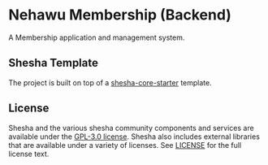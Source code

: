 # Nehawu Membership (Backend)
A Membership application and management system.

## Shesha Template
The project is built on top of a [shesha-core-starter](https://github.com/Boxfusion/shesha-core-starter) template.

## License

Shesha and the various shesha community components and services are available under the [GPL-3.0 license](https://opensource.org/licenses/GPL-3.0). Shesha also includes external libraries that are available under a variety of licenses. See [LICENSE](https://github.com/boxfusion/shesha-core-starter/blob/HEAD/LICENSE) for the full license text.
